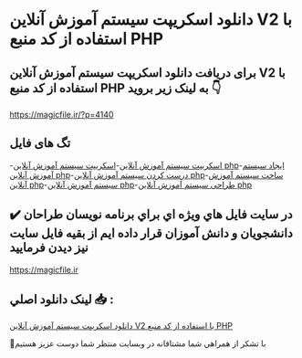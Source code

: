 # دانلود اسکریپت سیستم آموزش آنلاین V2 با استفاده از کد منبع PHP

## برای دریافت دانلود اسکریپت سیستم آموزش آنلاین V2 با استفاده از کد منبع PHP به لینک زیر بروید 👇

https://magicfile.ir/?p=4140

## تگ های فایل

-[اسکریپت سیستم آموزش آنلاین](https://magicfile.ir/product/%d8%a7%d8%b3%da%a9%d8%b1%db%8c%d9%be%d8%aa-%d8%b3%db%8c%d8%b3%d8%aa%d9%85-%d8%a2%d9%85%d9%88%d8%b2%d8%b4-%d8%a2%d9%86%d9%84%d8%a7%db%8c%d9%86-php/)-[اسکریپت سیستم آموزش آنلاین php](https://magicfile.ir/product/%d8%a7%d8%b3%da%a9%d8%b1%db%8c%d9%be%d8%aa-%d8%b3%db%8c%d8%b3%d8%aa%d9%85-%d8%a2%d9%85%d9%88%d8%b2%d8%b4-%d8%a2%d9%86%d9%84%d8%a7%db%8c%d9%86-php/)-[ایجاد سیستم آموزش آنلاین php](https://magicfile.ir/product/%d8%a7%d8%b3%da%a9%d8%b1%db%8c%d9%be%d8%aa-%d8%b3%db%8c%d8%b3%d8%aa%d9%85-%d8%a2%d9%85%d9%88%d8%b2%d8%b4-%d8%a2%d9%86%d9%84%d8%a7%db%8c%d9%86-php/)-[درست کردن سیستم آموزش آنلاین php](https://magicfile.ir/product/%d8%a7%d8%b3%da%a9%d8%b1%db%8c%d9%be%d8%aa-%d8%b3%db%8c%d8%b3%d8%aa%d9%85-%d8%a2%d9%85%d9%88%d8%b2%d8%b4-%d8%a2%d9%86%d9%84%d8%a7%db%8c%d9%86-php/)-[ساخت سیستم آموزش آنلاین php](https://magicfile.ir/product/%d8%a7%d8%b3%da%a9%d8%b1%db%8c%d9%be%d8%aa-%d8%b3%db%8c%d8%b3%d8%aa%d9%85-%d8%a2%d9%85%d9%88%d8%b2%d8%b4-%d8%a2%d9%86%d9%84%d8%a7%db%8c%d9%86-php/)-[سیستم آموزش آنلاین php](https://magicfile.ir/product/%d8%a7%d8%b3%da%a9%d8%b1%db%8c%d9%be%d8%aa-%d8%b3%db%8c%d8%b3%d8%aa%d9%85-%d8%a2%d9%85%d9%88%d8%b2%d8%b4-%d8%a2%d9%86%d9%84%d8%a7%db%8c%d9%86-php/)-[طراحی سیستم آموزش آنلاین php](https://magicfile.ir/product/%d8%a7%d8%b3%da%a9%d8%b1%db%8c%d9%be%d8%aa-%d8%b3%db%8c%d8%b3%d8%aa%d9%85-%d8%a2%d9%85%d9%88%d8%b2%d8%b4-%d8%a2%d9%86%d9%84%d8%a7%db%8c%d9%86-php/)

## ✔️ در سايت فايل هاي ويژه اي براي برنامه نويسان طراحان دانشجويان و دانش آموزان قرار داده ايم از بقيه فايل سايت نيز ديدن فرماييد

https://magicfile.ir


## لينک دانلود اصلي 📥 :

[دانلود اسکریپت سیستم آموزش آنلاین V2 با استفاده از کد منبع PHP](https://magicfile.ir/product/%d8%a7%d8%b3%da%a9%d8%b1%db%8c%d9%be%d8%aa-%d8%b3%db%8c%d8%b3%d8%aa%d9%85-%d8%a2%d9%85%d9%88%d8%b2%d8%b4-%d8%a2%d9%86%d9%84%d8%a7%db%8c%d9%86-php/) 


🙏با تشکر از همراهي شما مشتاقانه در وبسایت منتظر شما دوست عزیز هستیم

